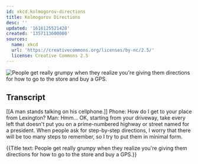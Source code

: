 ```yaml
---
id: xkcd.kolmogorov-directions
title: Kolmogorov Directions
desc: ''
updated: '1616125521428'
created: '1357113600000'
sources:
  name: xkcd
  url: 'https://creativecommons.org/licenses/by-nc/2.5/'
  license: Creative Commons 2.5
---
```

![People get really grumpy when they realize you're giving them directions for how to go to the store and buy a GPS.](https://imgs.xkcd.com/comics/kolmogorov_directions.png)

## Transcript
[[A man stands talking on his cellphone.]]
Phone: How do I get to your place from Lexington? 
Man: Hmm... OK, starting from your driveway, take every left that doesn't put you on a prime-numbered highway or street named for a president. 
When people ask for step-by-step directions, I worry that there will be too many steps to remember, so I try to put them in minimal form. 

{{Title text: People get really grumpy when they realize you're giving them directions for how to go to the store and buy a GPS.}}
